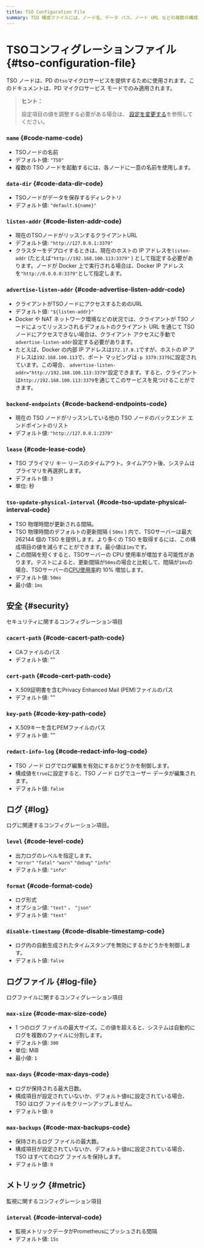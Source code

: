 ```yaml
---
title: TSO Configuration File
summary: TSO 構成ファイルには、ノード名、データ パス、ノード URL などの複数の構成項目が含まれています。
---
```


# TSOコンフィグレーションファイル {#tso-configuration-file}

<!-- markdownlint-disable MD001 -->

TSO ノードは、PD の`tso`マイクロサービスを提供するために使用されます。このドキュメントは、PD マイクロサービス モードでのみ適用されます。

> **ヒント：**
>
> 設定項目の値を調整する必要がある場合は、 [設定を変更する](/maintain-tidb-using-tiup.md#modify-the-configuration)を参照してください。

### <code>name</code> {#code-name-code}

-   TSOノードの名前
-   デフォルト値: `"TSO"`
-   複数の TSO ノードを起動するには、各ノードに一意の名前を使用します。

### <code>data-dir</code> {#code-data-dir-code}

-   TSOノードがデータを保存するディレクトリ
-   デフォルト値: `"default.${name}"`

### <code>listen-addr</code> {#code-listen-addr-code}

-   現在のTSOノードがリッスンするクライアントURL
-   デフォルト値: `"http://127.0.0.1:3379"`
-   クラスターをデプロイするときは、現在のホストの IP アドレスを`listen-addr` (たとえば`"http://192.168.100.113:3379"` ) として指定する必要があります。ノードが Docker 上で実行される場合は、Docker IP アドレスを`"http://0.0.0.0:3379"`として指定します。

### <code>advertise-listen-addr</code> {#code-advertise-listen-addr-code}

-   クライアントがTSOノードにアクセスするためのURL
-   デフォルト値: `"${listen-addr}"`
-   Docker や NAT ネットワーク環境などの状況では、クライアントが TSO ノードによってリッスンされるデフォルトのクライアント URL を通じて TSO ノードにアクセスできない場合は、クライアント アクセスに手動で`advertise-listen-addr`設定する必要があります。
-   たとえば、Docker の内部 IP アドレスは`172.17.0.1`ですが、ホストの IP アドレスは`192.168.100.113`で、ポート マッピングは`-p 3379:3379`に設定されています。この場合、 `advertise-listen-addr="http://192.168.100.113:3379"`設定できます。すると、クライアントは`http://192.168.100.113:3379`を通じてこのサービスを見つけることができます。

### <code>backend-endpoints</code> {#code-backend-endpoints-code}

-   現在の TSO ノードがリッスンしている他の TSO ノードのバックエンド エンドポイントのリスト
-   デフォルト値: `"http://127.0.0.1:2379"`

### <code>lease</code> {#code-lease-code}

-   TSO プライマリ キー リースのタイムアウト。タイムアウト後、システムはプライマリを再選択します。
-   デフォルト値: `3`
-   単位: 秒

### <code>tso-update-physical-interval</code> {#code-tso-update-physical-interval-code}

-   TSO 物理時間が更新される間隔。
-   TSO 物理時間のデフォルトの更新間隔 ( `50ms` ) 内で、TSOサーバーは最大 262144 個の TSO を提供します。より多くの TSO を取得するには、この構成項目の値を減らすことができます。最小値は`1ms`です。
-   この間隔を短くすると、TSOサーバーの CPU 使用率が増加する可能性があります。テストによると、更新間隔が`50ms`の場合と比較して、間隔が`1ms`の場合、TSOサーバーの[CPU使用率](https://man7.org/linux/man-pages/man1/top.1.html)約 10% 増加します。
-   デフォルト値: `50ms`
-   最小値: `1ms`

## 安全 {#security}

セキュリティに関するコンフィグレーション項目

### <code>cacert-path</code> {#code-cacert-path-code}

-   CAファイルのパス
-   デフォルト値: &quot;&quot;

### <code>cert-path</code> {#code-cert-path-code}

-   X.509証明書を含むPrivacy Enhanced Mail (PEM)ファイルのパス
-   デフォルト値: &quot;&quot;

### <code>key-path</code> {#code-key-path-code}

-   X.509キーを含むPEMファイルのパス
-   デフォルト値: &quot;&quot;

### <code>redact-info-log</code> {#code-redact-info-log-code}

-   TSO ノード ログでログ編集を有効にするかどうかを制御します。
-   構成値を`true`に設定すると、TSO ノード ログでユーザー データが編集されます。
-   デフォルト値: `false`

## ログ {#log}

ログに関連するコンフィグレーション項目。

### <code>level</code> {#code-level-code}

-   出力ログのレベルを指定します。
-   `"error"` `"fatal"` `"warn"` `"debug"` `"info"`
-   デフォルト値: `"info"`

### <code>format</code> {#code-format-code}

-   ログ形式
-   オプション値: `"text"` 、 `"json"`
-   デフォルト値: `"text"`

### <code>disable-timestamp</code> {#code-disable-timestamp-code}

-   ログ内の自動生成されたタイムスタンプを無効にするかどうかを制御します。
-   デフォルト値: `false`

## ログファイル {#log-file}

ログファイルに関するコンフィグレーション項目

### <code>max-size</code> {#code-max-size-code}

-   1 つのログ ファイルの最大サイズ。この値を超えると、システムは自動的にログを複数のファイルに分割します。
-   デフォルト値: `300`
-   単位: MiB
-   最小値: `1`

### <code>max-days</code> {#code-max-days-code}

-   ログが保持される最大日数。
-   構成項目が設定されていないか、デフォルト値`0`に設定されている場合、TSO はログ ファイルをクリーンアップしません。
-   デフォルト値: `0`

### <code>max-backups</code> {#code-max-backups-code}

-   保持されるログ ファイルの最大数。
-   構成項目が設定されていないか、デフォルト値`0`に設定されている場合、TSO はすべてのログ ファイルを保持します。
-   デフォルト値: `0`

## メトリック {#metric}

監視に関するコンフィグレーション項目

### <code>interval</code> {#code-interval-code}

-   監視メトリックデータがPrometheusにプッシュされる間隔
-   デフォルト値: `15s`
